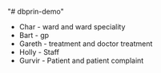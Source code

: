 "# dbprin-demo" 

* Char - ward and ward speciality
* Bart - gp
* Gareth - treatment and doctor treatment
* Holly - Staff
* Gurvir - Patient and patient complaint
